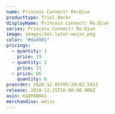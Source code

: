 ```yaml
---
name: Princess Connect! Re:Dive
producttype: Trial Deck+
displayName: Princess Connect! Re:Dive
series: Princess Connect! Re:Dive
image: images/del-later-weiss.png
color: "#da4981"
pricings:
  - quantity: 1
    price: 19
  - quantity: 2
    price: 31
  - price: 86
    quantity: 6
preorder: 2020-12-05T05:29:02.541Z
release: 2020-12-25T16:00:00.000Z
asin: hG8PAWH41
merchandise: weiss
---
```

